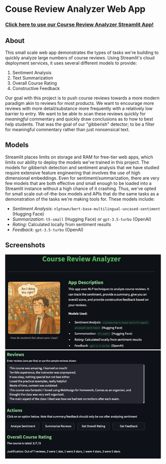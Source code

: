 # Couse Review Analyzer Web App
### [Click here to use our Course Review Analyzer Streamlit App!](https://reviews-analyzer-bain.streamlit.app/)
## About
This small scale web app demonstrates the types of tasks we're building to quickly analyze large numbers of course reviews. Using Streamlit's cloud deployment services, it uses several different models to provide:
1. Sentiment Analysis
2. Text Summarization
3. Overall Course Rating
4. Constructive Feedback

Our goal with this project is to push course reviews towards a more modern paradigm akin to reviews for most products. We want to encourage more reviews with more detail/substance more frequently with a relatively low barrier to entry. We want to be able to scan these reviews quickly for *meaningful* commentary and quickly draw conclusions as to how to best help students. That was the goal of our "gibberish" detector; to be a filter for meaningful commentary rather than just nonsensical text. 

## Models
Streamlit places limits on storage and RAM for free-tier web apps, which limits our ability to deploy the models we've trained in this project. The models for gibberish detection and sentiment analysis that we have studied require extensive feature engineering that involves the use of high dimensional embeddings. Even for sentiment/summarization, there are very few models that are both effective *and* small enough to be loaded into a Streamlit instance without a high chance of it crashing. Thus, we've opted for small scale out-of-the-box models and APIs that do the same tasks as a demonstration of the tasks we're making tools for. These models include:
- *Sentiment Analysis*: `nlptown/bert-base-multilingual-uncased-sentiment` (Hugging Face)
- *Summarization*: `t5-small` (Hugging Face) or `gpt-3.5-turbo` (OpenAI)
- *Rating*: Calculated locally from sentiment results
- *Feedback*: `gpt-3.5-turbo` (OpenAI)

## Screenshots
![fig1](../images/app_screenshot_1.png)
![fig2](../images/app_screenshot_2.png)